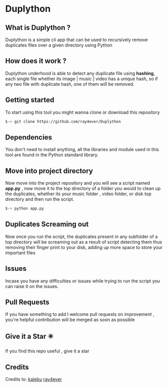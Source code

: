 # Duplython

What is Duplython ?
-------------------

Duplython is a simple cli app that can be used to recursively remove duplicates files over a given directory using Python


How does it work ?
--------------------
Duplython underhood is able to detect any duplicate file using **hashing**, each single file whether its image | music | video has a unique hash, so if any two file with duplicate hash, one of them will be removed.


Getting started
------------------
To start using this tool you might wanna clone or download this repository

```bash
$-> git clone https://github.com/ray4ever/Duplython
```

Dependencies
-------------

You don't need to install anything, all the libraries and module used in this tool are found in the Python standard library.


Move into project directory
---------------------------

Now move into the project repository and you will see a script named **app.py** , now move it to the top directory of a folder you would to clean up the duplicates, whether its your music folder , video folder, or disk top directory and then run the script.

```bash
$-> python app.py
```

Duplicates Screaming out
--------------------------
Now once you run the script, the duplicates present in any subfolder of a top directory will be screaming out as a result of script detecting them thus removing their finger print to your disk, adding up more space to store your important files

Issues
-----------

Incase you have any difficulties or issues while trying to run the script
you can raise it on the issues.

Pull Requests
----------------

If you have something to add I welcome pull requests on improvement , you're helpful contribution will be merged as soon as possible

Give it a Star ✴️
--------------------
If you find this repo useful , give it a star

Credits
-----------
Credits to:
[kalebu](github.com/kalebu)
[ray4ever](github.com/ray4ever)
